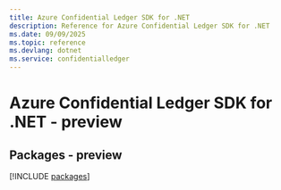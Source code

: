 ```yaml
---
title: Azure Confidential Ledger SDK for .NET
description: Reference for Azure Confidential Ledger SDK for .NET
ms.date: 09/09/2025
ms.topic: reference
ms.devlang: dotnet
ms.service: confidentialledger
---
```

# Azure Confidential Ledger SDK for .NET - preview
## Packages - preview
[!INCLUDE [packages](confidential-ledger-index.md)]